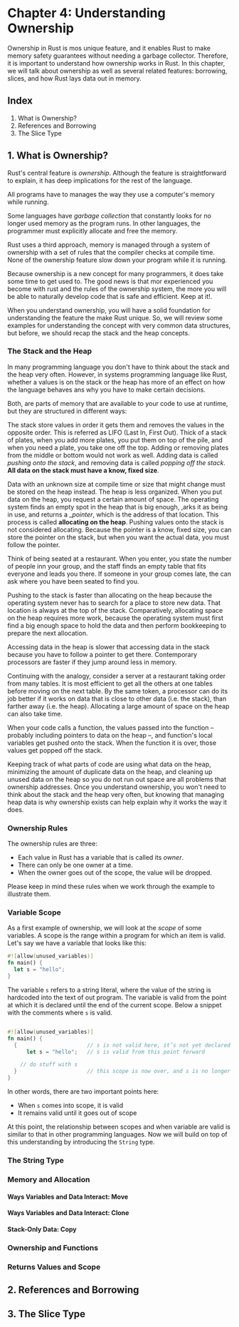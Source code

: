 # Chapter 4: Understanding Ownership
Ownership in Rust is mos unique feature, and it enables Rust to make memory safety guarantees without needing a garbage collector. Therefore, it is important to understand how ownership works in Rust. In this chapter, we will talk about ownership as well as several related features: borrowing, slices, and how Rust lays data out in memory.

## Index
1. What is Ownership?
2. References and Borrowing
3. The Slice Type

## 1. What is Ownership?
Rust's central feature is _ownership_. Although the feature is straightforward to explain, it has deep implications for the rest of the language.

All programs have to manages the way they use a computer's memory while running.

Some languages have _garbage collection_ that constantly looks for no longer used memory as the program runs. In other languages, the programmer must explicitly allocate and free the memory.

Rust uses a third approach, memory is managed through a system of ownership with a set of rules that the compiler checks at compile time. None of the ownership feature slow down your program while it is running.

Because ownership is a new concept for many programmers, it does take some time to get used to. The good news is that mor experienced you become with rust and the rules of the ownership system, the more you will be able to naturally develop code that is safe and efficient. Keep at it!.

When you understand ownership, you will have a solid foundation for understanding the feature the make Rust unique. So, we will review some examples for understanding the concept with very common data structures, but before, we should recap the stack and the heap concepts.

### The Stack and the Heap
In many programming language you don't have to think about the stack and the heap very often. However, in systems programming language like Rust, whether a values is on the stack or the heap has more of an effect on how the language behaves ans why you have to make certain decisions.

Both, are parts of memory that are available to your code to use at runtime, but they are structured in different ways:

The stack store values in order it gets them and removes the values in the opposite order. This is referred as LIFO (Last In, First Out). Thick of a stack of plates, when you add more plates, you put them on top of the pile, and when you need a plate, you take one off the top. Adding or removing plates from the middle or bottom would not work as well. Adding data is called _pushing onto the stack_, and removing data is called _popping off the stack_. **All data on the stack must have a know, fixed size**.

Data with an unknown size at compile time or size that might change must be stored on the heap instead. The heap is less organized. When you put data on the heap, you request a certain amount of space. The operating system finds an empty spot in the heap that is big enough, ,arks it as being in use, and returns a __pointer_, which is the address of that location. This process is called **allocating on the heap**. Pushing values onto the stack is not considered allocating. Because the pointer is a know, fixed size, you can store the pointer on the stack, but when you want the actual data, you must follow the pointer.

Think of being seated  at a restaurant. When you enter, you state the number of people inn your group, and the staff finds an empty table that fits everyone and leads you there. If someone in your group comes late, the can ask where you have been seated to find you.

Pushing to the stack is faster than allocating on the heap because the operating system never has to search for a place to store new data. That location is always at the top of the stack. Comparatively, allocating space on the heap requires more work, because the operating system must first find a big enough space to hold the data and then perform bookkeeping to prepare the next allocation.

Accessing data in the heap is slower that accessing data in the stack because you have to follow a pointer to get there. Contemporary processors are faster if they jump around less in memory.

Continuing with the analogy, consider a server at a restaurant taking order from many tables. It is most efficient to get all the others at one tables before moving on the next table. By the same token, a processor can do its job better if it works on data that is close to other data (i.e. the stack), than farther away (i.e. the heap). Allocating a large amount of space on the heap can also take time.

When your code calls a function, the values passed into the function – probably including pointers to data on the heap –, and function's local variables get pushed onto the stack. When the function it is over, those values get popped off the stack.

Keeping track of what parts of code are using what data on the heap, minimizing the amount of duplicate data on the heap, and cleaning up unused data on the heap so you do not run out space are all problems that ownership addresses. Once you understand ownership, you won't need to think about the stack and the heap very often, but knowing that managing heap data is why ownership exists can help explain why it works the way it does.

### Ownership Rules
The ownership rules are three:

+ Each value in Rust has a variable that is called its _owner_.
+ There can only be one owner at a time.
+ When the owner goes out of the scope, the value will be dropped.

Please keep in mind these rules when we work through the example to illustrate them.

### Variable Scope
As a first example of ownership, we will look at the _scope_ of some variables. A scope is the range within a program for which an item is valid. Let's say we have a variable that looks like this:

```rust
#![allow(unused_variables)]
fn main() {
  let s = "hello";
}
```

The variable `s` refers to a string literal, where the value of the string is hardcoded into the text of out program. The variable is valid from the point at which it is declared until the end of the current scope. Below a snippet with the comments where `s` is valid.

```rust

#![allow(unused_variables)]
fn main() {
  {                      // s is not valid here, it’s not yet declared
      let s = "hello";   // s is valid from this point forward

    // do stuff with s
  }                      // this scope is now over, and s is no longer valid
}

```

In other words, there are two important points here:

+ When `s` comes into scope, it is valid
+ It remains valid until it goes out of scope

At this point, the relationship between scopes and when variable are valid is similar to that in other programming languages. Now we will build on top of this understanding by introducing the `String` type.

### The String Type

### Memory and Allocation

#### Ways Variables and Data Interact: Move

#### Ways Variables and Data Interact: Clone

#### Stack-Only Data: Copy

### Ownership and Functions

### Returns Values and Scope

## 2. References and Borrowing

## 3. The Slice Type
